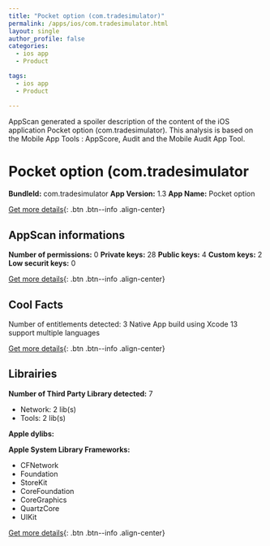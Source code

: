 ```yaml
---
title: "Pocket option (com.tradesimulator)"
permalink: /apps/ios/com.tradesimulator.html
layout: single
author_profile: false
categories: 
  - ios app 
  - Product 

tags: 
  - ios app 
  - Product 

---
```

AppScan generated a spoiler description of the content of the iOS application Pocket option (com.tradesimulator). This analysis is based on the Mobile App Tools : AppScore, Audit and the Mobile Audit App Tool.

# Pocket option (com.tradesimulator

**BundleId:** com.tradesimulator
**App Version:** 1.3
**App Name:** Pocket option


[Get more details](/pricing.html){: .btn .btn--info .align-center}  
  
## AppScan informations 

**Number of permissions:** 0
**Private keys:** 28
**Public keys:** 4
**Custom keys:** 2
**Low securit keys:** 0
  
[Get more details](/pricing.html){: .btn .btn--info .align-center}

## Cool Facts

Number of entitlements detected: 3
Native App
build using Xcode 13
support multiple languages
  
[Get more details](/pricing.html){: .btn .btn--info .align-center}

## Librairies 
**Number of Third Party Library detected:** 7
- Network: 2 lib(s)
- Tools: 2 lib(s)

**Apple dylibs:**


**Apple System Library Frameworks:**
- CFNetwork
- Foundation
- StoreKit
- CoreFoundation
- CoreGraphics
- QuartzCore
- UIKit


  
[Get more details](/pricing.html){: .btn .btn--info .align-center}

